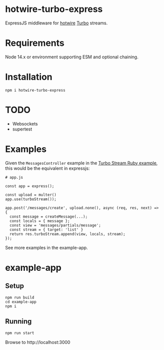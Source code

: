 # hotwire-turbo-express

ExpressJS middleware for <a href="https://hotwire.dev/">hotwire</a> <a href="https://turbo.hotwire.dev/">Turbo</a> streams.

# Requirements

Node 14.x or environment supporting ESM and optional chaining.

# Installation

```
npm i hotwire-turbo-express
```

# TODO

- Websockets
- supertest

# Examples

Given the `MessagesController` example in the <a href="https://turbo.hotwire.dev/handbook/streams">Turbo Stream Ruby example</a>, this would be the equivalent in expressjs:

```
# app.js

const app = express();

const upload = multer()
app.use(turboStream());

app.post('/messages/create', upload.none(), async (req, res, next) => {
  const message = createMessage(...);
  const locals = { message };
  const view = 'messages/partials/message';
  const stream = { target: 'list' }
  return res.turboStream.append(view, locals, stream);
});
```

See more examples in the example-app.

# example-app

## Setup

```
npm run build
cd example-app
npm i
```

## Running
```
npm run start
```

Browse to http://localhost:3000
